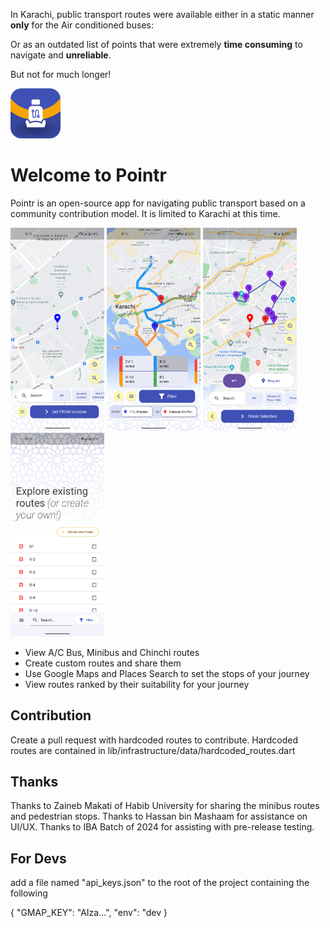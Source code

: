 In Karachi, public transport routes were available either in a static manner **only** for the Air conditioned buses:

Or as an outdated list of points that were extremely **time consuming** to navigate and **unreliable**.

But not for much longer!

<insert pointr logo>

<img src="./readme_assets/logo.png" width="80" />

# Welcome to Pointr

Pointr is an open-source app for navigating public transport based on a community contribution model. It is limited to Karachi at this time.

<p float="left">
  <img src="./readme_assets/set_from_loc.png" width="150" />
  <img src="./readme_assets/view_routes.png" width="150" /> 
  <img src="./readme_assets/create_route.png" width="150" />
  <img src="./readme_assets/list_routes.png" width="150" /> 
</p>

- View A/C Bus, Minibus and Chinchi routes
- Create custom routes and share them
- Use Google Maps and Places Search to set the stops of your journey
- View routes ranked by their suitability for your journey

## Contribution

Create a pull request with hardcoded routes to contribute. Hardcoded routes are contained in lib/infrastructure/data/hardcoded_routes.dart

## Thanks

Thanks to Zaineb Makati of Habib University for sharing the minibus routes and pedestrian stops. Thanks to Hassan bin Mashaam for assistance on UI/UX. Thanks to IBA Batch of 2024 for assisting with pre-release testing.

## For Devs

add a file named "api_keys.json" to the root of the project containing the following

{
"GMAP_KEY": "AIza...",
"env": "dev
}

